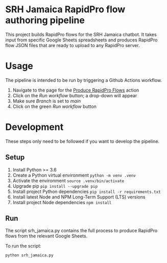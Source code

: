 # SRH Jamaica RapidPro flow authoring pipeline

This project builds RapidPro flows for the SRH Jamaica chatbot. It takes input from specific Google Sheets spreadsheets and produces RapidPro flow JSON files that are ready to upload to any RapidPro server.

# Usage

The pipeline is intended to be run by triggering a Github Actions workflow.

1. Navigate to the page for the [Produce RapidPro Flows][1] action
1. Click on the _Run workflow_ button; a drop-down will appear
1. Make sure _Branch_ is set to _main_
1. Click on the green _Run workflow_ button

# Development

These steps only need to be followed if you want to develop the pipeline.

## Setup

1. Install Python >= 3.6
1. Create a Python virtual environment `python -m venv .venv`
1. Activate the environment `source .venv/bin/activate`
1. Upgrade pip `pip install --upgrade pip`
1. Install project Python dependencies `pip install -r requirements.txt`
1. Install latest Node and NPM Long-Term Support (LTS) versions
1. Install project Node dependencies `npm install`

## Run

The script srh_jamaica.py contains the full process to produce RapidPro flows from the relevant Google Sheets.

To run the script:
```
python srh_jamaica.py
```


[1]: https://github.com/IDEMSInternational/srh-jamaica-chatbot/actions/workflows/main.yml
